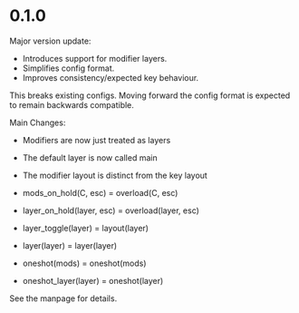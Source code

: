 # 0.1.0

Major version update:

- Introduces support for modifier layers.
- Simplifies config format.
- Improves consistency/expected key behaviour.

This breaks existing configs. Moving forward the config format is expected to
remain backwards compatible.

Main Changes:

- Modifiers are now just treated as layers
- The default layer is now called main
- The modifier layout is distinct from the key layout

- mods_on_hold(C, esc)        = overload(C, esc)
- layer_on_hold(layer, esc)   = overload(layer, esc)
- layer_toggle(layer)         = layout(layer)
- layer(layer)                = layer(layer)
- oneshot(mods)               = oneshot(mods)
- oneshot_layer(layer)        = oneshot(layer)

See the manpage for details.
